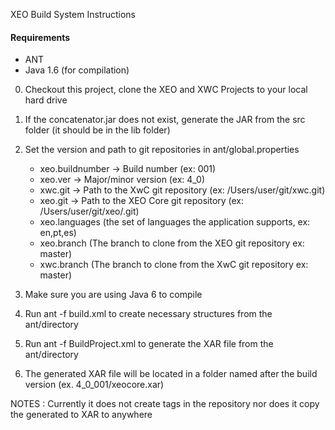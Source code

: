 XEO Build System Instructions

#### Requirements
- ANT
- Java 1.6 (for compilation)

0) Checkout this project, clone the XEO and XWC Projects to your local hard drive
1) If the concatenator.jar does not exist, generate the JAR from the src folder (it should be in the lib folder)

2) Set the version and path to git repositories in ant/global.properties 
	- xeo.buildnumber -> Build number (ex: 001)
    - xeo.ver -> Major/minor version (ex: 4_0)
    - xwc.git -> Path to the XwC git repository (ex: /Users/user/git/xwc.git)
    - xeo.git -> Path to the XEO Core git repository (ex: /Users/user/git/xeo/.git)
    - xeo.languages (the set of languages the application supports, ex: en,pt,es)
    - xeo.branch (The branch to clone from the XEO git repository ex: master)
    - xwc.branch (The branch to clone from the XwC git repository ex: master)
3) Make sure you are using Java 6 to compile
4) Run ant -f build.xml to create necessary structures from the ant/directory
5) Run ant -f BuildProject.xml to generate the XAR file from the ant/directory
 
6) The generated XAR file will be located in a folder named after the build version (ex. 4_0_001/xeocore.xar)
 


NOTES : Currently it does not create tags in the repository nor does it copy the generated to XAR to anywhere